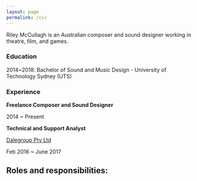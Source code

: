 ```yaml
---
layout: page
permalink: /cv/
---
```


Riley McCullagh is an Australian composer and sound designer working in theatre, film, and games.

### __Education__
2014~2018: Bachelor of Sound and Music Design - University of Technology Sydney (UTS)

### __Experience__

**Freelance Composer and Sound Designer**

2014 ~ Present



**Technical and Support Analyst**

[Dalegroup Pty Ltd](http://dalegroup.net/)

Feb 2016 ~ June 2017

Roles and responsibilities:
  -
